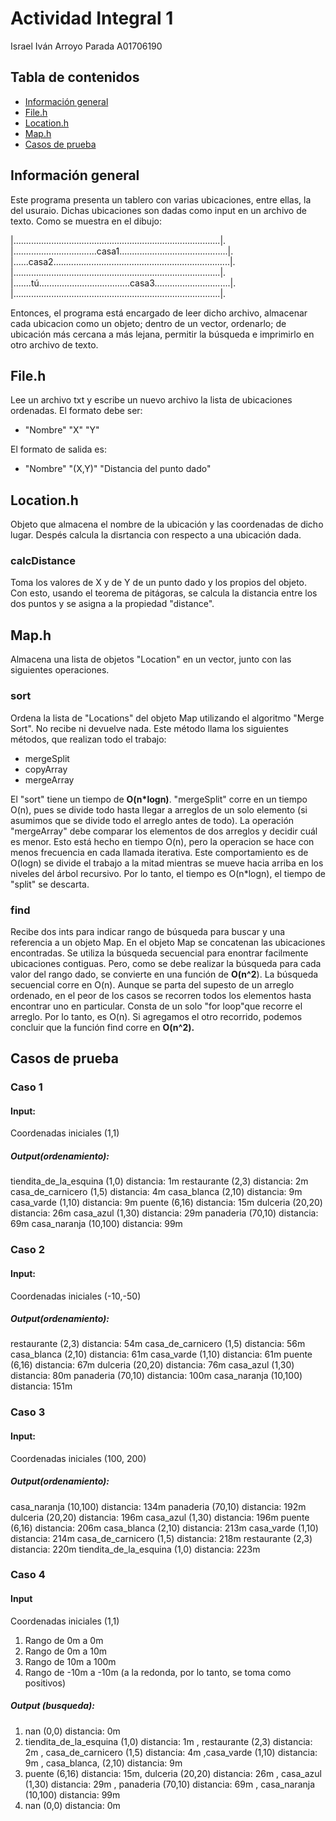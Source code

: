 # Actividad Integral 1
Israel Iván Arroyo Parada
A01706190
## Tabla de contenidos
* [Información general](#información-general)
* [File.h](#File.h)
* [Location.h](#Location.h)
* [Map.h](#Map.h)
* [Casos de prueba](#casos_de_prueba)

## Información general
Este programa presenta un tablero con varias ubicaciones, entre ellas, la del usuraio.
Dichas ubicaciones son dadas como input en un archivo de texto.
Como se muestra en el dibujo:

|..................................................................................|.  
|.................................casa1...........................................|.  
|......casa2......................................................................|.  
|..................................................................................|.  
|.......tú....................................casa3..............................|.  
|..................................................................................|.  

Entonces, el programa está encargado de leer dicho archivo, almacenar cada ubicacion como un objeto; dentro de un vector, ordenarlo; de ubicación más cercana a más lejana, permitir la búsqueda e imprimirlo en otro archivo de texto.
## File.h
Lee un archivo txt y escribe un nuevo archivo la lista de ubicaciones ordenadas. El formato debe ser:
- "Nombre" "X" "Y"

El formato de salida es:
- "Nombre" "(X,Y)" "Distancia del punto dado"

## Location.h
Objeto que almacena el nombre de la ubicación y las coordenadas de dicho lugar. Despés calcula la disrtancia con respecto a una ubicación dada.
### calcDistance
Toma los valores de X y de Y de un punto dado y los propios del objeto. Con esto, usando el teorema de pitágoras, se calcula la distancia entre los dos puntos y se asigna a la propiedad "distance".

## Map.h
Almacena una lista de objetos "Location" en un vector, junto con las siguientes operaciones.
### sort
Ordena la lista de "Locations" del objeto Map utilizando el algoritmo "Merge Sort". No recibe ni devuelve nada. Este método llama los siguientes métodos, que realizan todo el trabajo:
- mergeSplit
- copyArray
- mergeArray

El "sort" tiene un tiempo de **O(n*logn)**. "mergeSplit" corre en un tiempo O(n), pues se divide todo hasta llegar a arreglos de un solo elemento (si asumimos que se divide todo el arreglo antes de todo). La operación "mergeArray" debe comparar los elementos de dos arreglos y decidir cuál es menor. Esto está hecho en tiempo O(n), pero la operacion se hace con menos frecuencia en cada llamada iterativa. Este comportamiento es de O(logn) se divide el trabajo a la mitad mientras se mueve hacia arriba en los niveles del árbol recursivo. Por lo tanto, el tiempo es O(n*logn), el tiempo de "split" se descarta.
### find
Recibe dos ints para indicar rango de búsqueda para buscar y una referencia a un objeto Map. En el objeto Map se concatenan las ubicaciones encontradas. Se utiliza la búsqueda secuencial para enontrar facilmente ubicaciones contiguas. Pero, como se debe realizar la búsqueda para cada valor del rango dado, se convierte en una función de **O(n^2**).
La búsqueda secuencial corre en O(n). Aunque se parta del supesto de un arreglo ordenado, en el peor de los casos se recorren todos los elementos hasta encontrar uno en particular. Consta de un solo "for loop"que recorre el arreglo. Por lo tanto, es O(n).
Si agregamos el otro recorrido, podemos concluir que la función find corre en **O(n^2).**

## Casos de prueba
### Caso 1
#### Input: 
Coordenadas iniciales (1,1)
##### Output(ordenamiento): 
tiendita_de_la_esquina (1,0) distancia: 1m 
restaurante (2,3) distancia: 2m 
casa_de_carnicero (1,5) distancia: 4m 
casa_blanca (2,10) distancia: 9m 
casa_varde (1,10) distancia: 9m 
puente (6,16) distancia: 15m 
dulceria (20,20) distancia: 26m 
casa_azul (1,30) distancia: 29m 
panaderia (70,10) distancia: 69m 
casa_naranja (10,100) distancia: 99m 

### Caso 2
#### Input: 
Coordenadas iniciales (-10,-50)
##### Output(ordenamiento): 
restaurante (2,3) distancia: 54m 
casa_de_carnicero (1,5) distancia: 56m 
casa_blanca (2,10) distancia: 61m 
casa_varde (1,10) distancia: 61m 
puente (6,16) distancia: 67m 
dulceria (20,20) distancia: 76m 
casa_azul (1,30) distancia: 80m 
panaderia (70,10) distancia: 100m 
casa_naranja (10,100) distancia: 151m 

### Caso 3
#### Input:
Coordenadas iniciales (100, 200)
##### Output(ordenamiento): 
casa_naranja (10,100) distancia: 134m 
panaderia (70,10) distancia: 192m 
dulceria (20,20) distancia: 196m 
casa_azul (1,30) distancia: 196m 
puente (6,16) distancia: 206m 
casa_blanca (2,10) distancia: 213m 
casa_varde (1,10) distancia: 214m 
casa_de_carnicero (1,5) distancia: 218m 
restaurante (2,3) distancia: 220m 
tiendita_de_la_esquina (1,0) distancia: 223m 

### Caso 4
#### Input
Coordenadas iniciales (1,1)
1. Rango de 0m a 0m
2. Rango de 0m a 10m
3. Rango de 10m a 100m
4. Rango de -10m a -10m (a la redonda, por lo tanto, se toma como positivos)

##### Output (busqueda): 
1. nan (0,0) distancia: 0m 
2. tiendita_de_la_esquina (1,0) distancia: 1m , restaurante (2,3) distancia: 2m , casa_de_carnicero (1,5) distancia: 4m ,casa_varde (1,10) distancia: 9m , casa_blanca, (2,10) distancia: 9m 
3. puente (6,16) distancia: 15m, dulceria (20,20) distancia: 26m , casa_azul (1,30) distancia: 29m , panaderia (70,10) distancia: 69m , casa_naranja (10,100) distancia: 99m 
4. nan (0,0) distancia: 0m 
